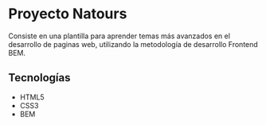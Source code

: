 # Proyecto  Natours
Consiste en una plantilla para aprender temas más avanzados en el desarrollo de paginas web, utilizando la metodología de desarrollo Frontend BEM.
## Tecnologías
- HTML5
- CSS3
- BEM
